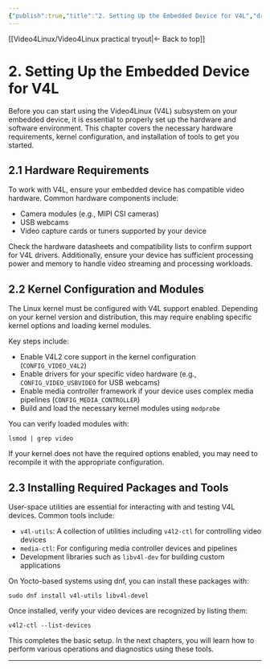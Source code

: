```yaml
---
{"publish":true,"title":"2. Setting Up the Embedded Device for V4L","draft":true,"created":"2025-07-07","modified":"2025-07-07","cssclasses":""}
---
```



[[Video4Linux/Video4Linux practical tryout\|<- Back to top]]

# 2. Setting Up the Embedded Device for V4L

Before you can start using the Video4Linux (V4L) subsystem on your embedded device, it is essential to properly set up the hardware and software environment. This chapter covers the necessary hardware requirements, kernel configuration, and installation of tools to get you started.

## 2.1 Hardware Requirements

To work with V4L, ensure your embedded device has compatible video hardware. Common hardware components include:

- Camera modules (e.g., MIPI CSI cameras)  
- USB webcams  
- Video capture cards or tuners supported by your device  

Check the hardware datasheets and compatibility lists to confirm support for V4L drivers. Additionally, ensure your device has sufficient processing power and memory to handle video streaming and processing workloads.

## 2.2 Kernel Configuration and Modules

The Linux kernel must be configured with V4L support enabled. Depending on your kernel version and distribution, this may require enabling specific kernel options and loading kernel modules.

Key steps include:

- Enable V4L2 core support in the kernel configuration (`CONFIG_VIDEO_V4L2`)  
- Enable drivers for your specific video hardware (e.g., `CONFIG_VIDEO_USBVIDEO` for USB webcams)  
- Enable media controller framework if your device uses complex media pipelines (`CONFIG_MEDIA_CONTROLLER`)  
- Build and load the necessary kernel modules using `modprobe`  

You can verify loaded modules with:

```
lsmod | grep video
```

If your kernel does not have the required options enabled, you may need to recompile it with the appropriate configuration.


## 2.3 Installing Required Packages and Tools

User-space utilities are essential for interacting with and testing V4L devices. Common tools include:

- `v4l-utils`: A collection of utilities including `v4l2-ctl` for controlling video devices  
- `media-ctl`: For configuring media controller devices and pipelines  
- Development libraries such as `libv4l-dev` for building custom applications  

On Yocto-based systems using dnf, you can install these packages with:

```
sudo dnf install v4l-utils libv4l-devel
```

Once installed, verify your video devices are recognized by listing them:

```
v4l2-ctl --list-devices
```

This completes the basic setup. In the next chapters, you will learn how to perform various operations and diagnostics using these tools.

---
